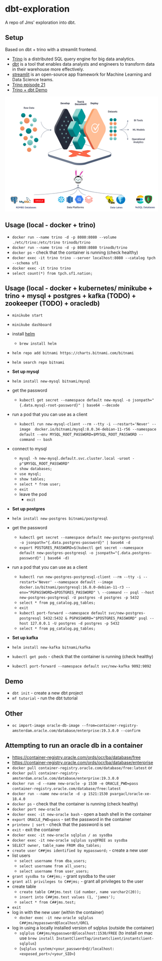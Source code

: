 # dbt-exploration
A repo of Jms' exploration into dbt.

## Setup
Based on dbt + trino with a streamlit frontend.
- [Trino](https://trino.io/) is a distributed SQL query engine for big data analytics.
- [dbt](https://www.getdbt.com/) is a tool that enables data analysts and engineers to transform data in their warehouse more effectively.
- [streamlit](https://streamlit.io/) is an open-source app framework for Machine Learning and Data Science teams.
- [Trino episode 21](https://trino.io/episodes/21.html)
- [Trino + dbt Demo](https://github.com/victorcouste/trino-dbt-demo)

![trino+dbt](images/dbt-trino-architecture.png)

## Usage (local - docker + trino)
- `docker run --name trino -d -p 8080:8080 --volume ./etc/trino:/etc/trino trinodb/trino`
- `docker run --name trino -d -p 8080:8080 trinodb/trino`
- `docker ps` - check that the container is running (check healthy)
- `docker exec -it trino trino --server localhost:8080 --catalog tpch --schema sf1`
- `docker exec -it trino trino`
- `select count(*) from tpch.sf1.nation;`

## Usage (local - docker + kubernetes/ minikube + trino + mysql + postgres + kafka (TODO) + zookeeper (TODO) + oracledb)
- `minikube start`
- `minikube dashboard`
- install [helm](https://helm.sh/docs/intro/install/)
    - `brew install helm`
- `helm repo add bitnami https://charts.bitnami.com/bitnami`
- `helm search repo bitnami`
- **Set up mysql**
- `helm install new-mysql bitnami/mysql`
- get the password
    - `kubectl get secret --namespace default new-mysql -o jsonpath="{.data.mysql-root-password}" | base64 --decode`
- run a pod that you can use as a client
    - `kubectl run new-mysql-client --rm --tty -i --restart='Never' --image  docker.io/bitnami/mysql:8.0.34-debian-11-r56 --namespace default --env MYSQL_ROOT_PASSWORD=$MYSQL_ROOT_PASSWORD --command -- bash`
- connect to mysql
    - `mysql -h new-mysql.default.svc.cluster.local -uroot -p"$MYSQL_ROOT_PASSWORD"`
    - `show databases;`
    - `use mysql;`
    - `show tables;`
    - `select * from user;`
    - `exit`
    - leave the pod
        - `exit`
    
- **Set up postgres**
- `helm install new-postgres bitnami/postgresql`
- get the password
    - `kubectl get secret --namespace default new-postgres-postgresql -o jsonpath="{.data.postgres-password}" | base64 -d`
    - `export POSTGRES_PASSWORD=$(kubectl get secret --namespace default new-postgres-postgresql -o jsonpath="{.data.postgres-password}" | base64 -d)`
- run a pod that you can use as a client
    - `kubectl run new-postgres-postgresql-client --rm --tty -i --restart='Never' --namespace default --image docker.io/bitnami/postgresql:16.0.0-debian-11-r3 --env="PGPASSWORD=$POSTGRES_PASSWORD" \
      --command -- psql --host new-postgres-postgresql -U postgres -d postgres -p 5432`
    - `select * from pg_catalog.pg_tables;`
    - `exit`
    - `kubectl port-forward --namespace default svc/new-postgres-postgresql 5432:5432 &
    PGPASSWORD="$POSTGRES_PASSWORD" psql --host 127.0.0.1 -U postgres -d postgres -p 5432`
    - `select * from pg_catalog.pg_tables;`
- **Set up kafka**
- `helm install new-kafka bitnami/kafka`
- `kubectl get pods` - check that the container is running (check healthy)
- `kubectl port-forward --namespace default svc/new-kafka 9092:9092`


## Demo
- `dbt init` - create a new dbt project
- `mf tutorial` - run the dbt tutorial

## Other
- `oc import-image oracle-db-image --from=container-registry-amsterdam.oracle.com/database/enterprise:19.3.0.0 --confirm`

## Attempting to run an oracle db in a container
- https://container-registry.oracle.com/ords/ocr/ba/database/free
- https://container-registry.oracle.com/ords/ocr/ba/database/enterprise
- `docker pull container-registry.oracle.com/database/free:latest` or 
- `docker pull container-registry-amsterdam.oracle.com/database/enterprise:19.3.0.0`
- `docker run -d --name new-oracle -p 1530 -e ORACLE_PWD=pass container-registry.oracle.com/database/free:latest`
- `docker run --name new-oracle -d -p 1521:1530 pvargacl/oracle-xe-18.4.0`
- `docker ps` - check that the container is running (check healthy)
- `docker port new-oracle`
- `docker exec -it new-oracle bash` - open a bash shell in the container
- `export ORACLE_PWD=pass` - set the password in the container
- `printenv | sort` - check that the password is set
- `exit` - exit the container
- `docker exec -it new-oracle sqlplus / as sysdba`
- `docker exec -it new-oracle sqlplus sys@FREE as sysdba`
- `SELECT owner, table_name FROM dba_tables;`
- `create user C##jms identified by mypassword;` - create a new user
- list users
    - `select username from dba_users;`
    - `select username from all_users;`
    - `select username from user_users;`
- `grant sysdba to C##jms;` - grant sysdba to the user
- `grant all privileges to C##jms;` - grant all privileges to the user
- create table
    - `create table C##jms.test (id number, name varchar2(20));`
    - `insert into C##jms.test values (1, 'james');`
    - `select * from C##jms.test;`
- `exit`
- log in with the new user (within the container)
  - `docker exec -it new-oracle sqlplus C##jms/mypassword@localhost/ORCL`
- log in using a locally installed version of sqlplus (outside the container)
  - `sqlplus C##jms/mypassword@localhost:1530/FREE` (to install on mac use `brew install InstantClientTap/instantclient/instantclient-sqlplus`)
  - (`sqlplus system/<your_password>@//localhost:<exposed_port>/<your_SID>`)